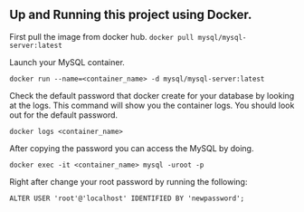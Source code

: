 ## Up and Running this project using Docker.

First pull the image from docker hub.
`docker pull mysql/mysql-server:latest`

Launch your MySQL container.

`docker run --name=<container_name> -d mysql/mysql-server:latest`

Check the default password that docker create for your database by looking at the logs. This command will show you the container logs. You should look out for the default password.

`docker logs <container_name>`

After copying the password you can access the MySQL by doing.

`docker exec -it <container_name> mysql -uroot -p`

Right after change your root password by running the following:

`ALTER USER 'root'@'localhost' IDENTIFIED BY 'newpassword';`
